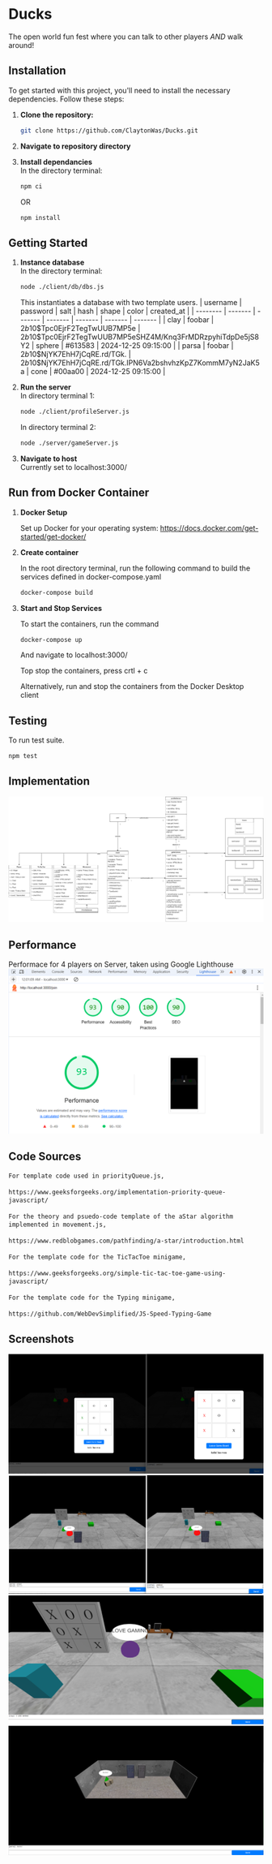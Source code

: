 # Ducks
The open world fun fest where you can talk to other players *AND* walk around!

## Installation
To get started with this project, you'll need to install the necessary dependencies. Follow these steps:

1. **Clone the repository:**
   ```bash
   git clone https://github.com/ClaytonWas/Ducks.git
   ```

2. **Navigate to repository directory**

3. **Install dependancies** <br />
    In the directory terminal:
    ```bash
    npm ci
    ```
    OR
    ```bash
    npm install
    ```


## Getting Started

1. **Instance database** <br />
    In the directory terminal:
    ```bash
    node ./client/db/dbs.js
    ```
    This instantiates a database with two template users.
    | username    | password | salt | hash | shape | color | created_at |
    | -------- | ------- | ------- | ------- | ------- | ------- | ------- | 
    | clay  | foobar    | $2b$10$Tpc0EjrF2TegTwUUB7MP5e | $2b$10$Tpc0EjrF2TegTwUUB7MP5eSHZ4M/Knq3FrMDRzpyhiTdpDe5jS8Y2 | sphere | #613583 | 2024-12-25 09:15:00 |
    | parsa | foobar     | $2b$10$NjYK7EhH7jCqRE.rd/TGk. | $2b$10$NjYK7EhH7jCqRE.rd/TGk.IPN6Va2bshvhzKpZ7KommM7yN2JaK5a | cone | #00aa00 | 2024-12-25 09:15:00 |


2. **Run the server** <br />
    In directory terminal 1:
    ```bash
    node ./client/profileServer.js
    ```
    In directory terminal 2:
    ```bash
    node ./server/gameServer.js
    ```

3. **Navigate to host** <br /> 
    Currently set to localhost:3000/

## Run from Docker Container

1. **Docker Setup** <br />

    Set up Docker for your operating system: https://docs.docker.com/get-started/get-docker/

2. **Create container** <br />

    In the root directory terminal, run the following command to build the services defined in docker-compose.yaml
    ```bash
    docker-compose build
    ```

3. **Start and Stop Services** <br />

    To start the containers, run the command
    ```bash
    docker-compose up
    ```
    And navigate to localhost:3000/

    Top stop the containers, press crtl + c

    Alternatively, run and stop the containers from the Docker Desktop client

## Testing
To run test suite.
```bash
npm test
```

## Implementation
![Architecture Diagram](./readmeImages/DucksDiagram.png)

## Performance

Performace for 4 players on Server, taken using Google Lighthouse
![Architecture Diagram](./readmeImages/lighthouse_performance.png)


## Code Sources

    For template code used in priorityQueue.js,

    https://www.geeksforgeeks.org/implementation-priority-queue-javascript/

    For the theory and psuedo-code template of the aStar algorithm implemented in movement.js,

    https://www.redblobgames.com/pathfinding/a-star/introduction.html

    For the template code for the TicTacToe minigame,

    https://www.geeksforgeeks.org/simple-tic-tac-toe-game-using-javascript/

    For the template code for the Typing minigame,

    https://github.com/WebDevSimplified/JS-Speed-Typing-Game

## Screenshots

![Gameroom Scene](./readmeImages/TicTacToeScreenshot.png)
![Soawnroom Scene](./readmeImages/MultiplayerScreenshot.png)
![Gameroom Scene](./readmeImages/GameroomScreenshot.png)
![Soawnroom Scene](./readmeImages/SpawnroomScreenshot.png)